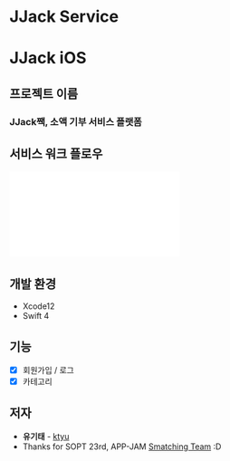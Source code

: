 JJack Service
=============
# JJack iOS


## 프로젝트 이름
### JJack짹, 소액 기부 서비스 플랫폼



## 서비스 워크 플로우 
![JJack_ServiceWorkFlow](JJack_ServiceWorkFlow.pdf)



## 개발 환경

- Xcode12
- Swift 4



## 기능

- [x] 회원가입 / 로그
- [x] 카테고리

## 저자

- **유기태** - [ktyu](https://github.com/ktyu)
- Thanks for SOPT 23rd, APP-JAM [Smatching Team](https://github.com/smatching) :D



